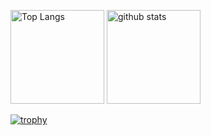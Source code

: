 <p align="left"> 
  <img alt="Top Langs" height="150px" src="https://github-readme-stats.vercel.app/api/top-langs/?username=Fly0w&layout=compact&show_icons=true&theme=radical" />
  <img alt="github stats" height="150px" src="https://github-readme-stats.vercel.app/api?username=Fly0w&theme=radical&show_icons=ture" />
</p>

[![trophy](https://github-profile-trophy.vercel.app/?username=Fly0w&theme=radical&column=7
)](https://github.com/ryo-ma/github-profile-trophy)
